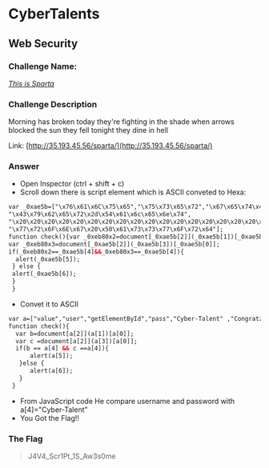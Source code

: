 # CyberTalents
## Web Security

### Challenge Name:
 [*This is Sparta*](https://cybertalents.com/challenges/web/this-is-sparta)
 
### Challenge Description
Morning has broken today they're fighting in the shade when arrows blocked the sun they fell tonight they dine in hell

Link: [http://35.193.45.56/sparta/](http://35.193.45.56/sparta/)

### Answer
* Open Inspector (ctrl + shift + c)
* Scroll down there is script element which is ASCII conveted to Hexa:
```html
var _0xae5b=["\x76\x61\x6C\x75\x65","\x75\x73\x65\x72","\x67\x65\x74\x45\x6C\x65\x6D\x65\x6E\x74\x42\x79\x49\x64","\x70\x61\x73\x73", 
"\x43\x79\x62\x65\x72\x2d\x54\x61\x6c\x65\x6e\x74",
"\x20\x20\x20\x20\x20\x20\x20\x20\x20\x20\x20\x20\x20\x20\x20\x20\x20\x20\x20\x20\x20\x20\x43\x6F\x6E\x67\x72\x61\x74\x7A\x20\x0A\x0A",
"\x77\x72\x6F\x6E\x67\x20\x50\x61\x73\x73\x77\x6F\x72\x64"];
function check(){var _0xeb80x2=document[_0xae5b[2]](_0xae5b[1])[_0xae5b[0]];
var _0xeb80x3=document[_0xae5b[2]](_0xae5b[3])[_0xae5b[0]];
if(_0xeb80x2==_0xae5b[4]&&_0xeb80x3==_0xae5b[4]){
  alert(_0xae5b[5]);
 } else {
 alert(_0xae5b[6]);
 }
 }
```
* Convet it to ASCII
```html
var a=["value","user","getElementById","pass","Cyber-Talent" ,"Congratz", "wrong Password"];
function check(){
  var b=document[a[2]](a[1])[a[0]];
  var c =document[a[2]](a[3])[a[0]];
  if(b == a[4] && c ==a[4]){
      alert(a[5]);
   }else {
      alert(a[6]);
   }
 }
 ```
 * From JavaScript code He compare username and password with a[4]="Cyber-Talent"
 * You Got the Flag!!
 
 
### The Flag
 > J4V4_Scr1Pt_1S_Aw3s0me
